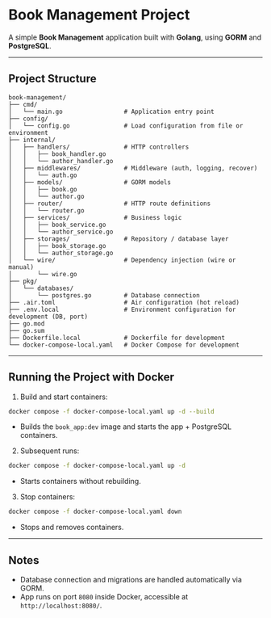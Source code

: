 # Book Management Project

A simple **Book Management** application built with **Golang**, using **GORM** and **PostgreSQL**.

---

## Project Structure

```
book-management/
├── cmd/
│   └── main.go                 # Application entry point
├── config/
│   └── config.go               # Load configuration from file or environment
├── internal/
│   ├── handlers/               # HTTP controllers
│   │   ├── book_handler.go
│   │   └── author_handler.go
│   ├── middlewares/            # Middleware (auth, logging, recover)
│   │   └── auth.go
│   ├── models/                 # GORM models
│   │   ├── book.go
│   │   └── author.go
│   ├── router/                 # HTTP route definitions
│   │   └── router.go
│   ├── services/               # Business logic
│   │   ├── book_service.go
│   │   └── author_service.go
│   ├── storages/               # Repository / database layer
│   │   ├── book_storage.go
│   │   └── author_storage.go
│   └── wire/                   # Dependency injection (wire or manual)
│       └── wire.go
├── pkg/
│   └── databases/
│       └── postgres.go         # Database connection
├── .air.toml                   # Air configuration (hot reload)
├── .env.local                  # Environment configuration for development (DB, port)
├── go.mod
├── go.sum
├── Dockerfile.local            # Dockerfile for development
└── docker-compose-local.yaml   # Docker Compose for development
```

---

## Running the Project with Docker

1. Build and start containers:

```bash
docker compose -f docker-compose-local.yaml up -d --build
```

* Builds the `book_app:dev` image and starts the app + PostgreSQL containers.

2. Subsequent runs:

```bash
docker compose -f docker-compose-local.yaml up -d
```

* Starts containers without rebuilding.

3. Stop containers:

```bash
docker compose -f docker-compose-local.yaml down
```

* Stops and removes containers.

---

## Notes

* Database connection and migrations are handled automatically via GORM.
* App runs on port `8080` inside Docker, accessible at `http://localhost:8080/`.
